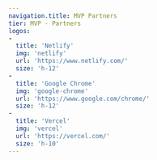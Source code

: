 ```yaml
---
navigation.title: MVP Partners
tier: MVP - Partners
logos:
-
  title: 'Netlify'
  img: 'netlify'
  url: 'https://www.netlify.com/'
  size: 'h-12'
-
  title: 'Google Chrome'
  img: 'google-chrome'
  url: 'https://www.google.com/chrome/'
  size: 'h-12'
-
  title: 'Vercel'
  img: 'vercel'
  url: 'https://vercel.com/'
  size: 'h-10'
---
```

